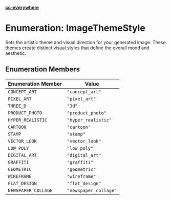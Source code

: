 [**cc-everywhere**](../../../../../index.md)

<HorizontalLine />

# Enumeration: ImageThemeStyle

Sets the artistic theme and visual direction for your generated image.
These themes create distinct visual styles that define the overall mood and aesthetic.

## Enumeration Members

| Enumeration Member | Value |
| ------ | ------ |
| `CONCEPT_ART` | `"concept_art"` |
| `PIXEL_ART` | `"pixel_art"` |
| `THREE_D` | `"3d"` |
| `PRODUCT_PHOTO` | `"product_photo"` |
| `HYPER_REALISTIC` | `"hyper_realistic"` |
| `CARTOON` | `"cartoon"` |
| `STAMP` | `"stamp"` |
| `VECTOR_LOOK` | `"vector_look"` |
| `LOW_POLY` | `"low_poly"` |
| `DIGITAL_ART` | `"digital_art"` |
| `GRAFFITI` | `"graffiti"` |
| `GEOMETRIC` | `"geometric"` |
| `WIREFRAME` | `"wireframe"` |
| `FLAT_DESIGN` | `"flat_design"` |
| `NEWSPAPER_COLLAGE` | `"newspaper_collage"` |
